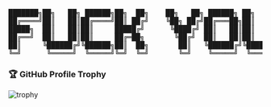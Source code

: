 <pre>
███████╗██╗   ██╗ ██████╗██╗  ██╗    ██╗   ██╗ ██████╗ ██╗   ██╗
██╔════╝██║   ██║██╔════╝██║ ██╔╝    ╚██╗ ██╔╝██╔═══██╗██║   ██║
█████╗  ██║   ██║██║     █████╔╝      ╚████╔╝ ██║   ██║██║   ██║
██╔══╝  ██║   ██║██║     ██╔═██╗       ╚██╔╝  ██║   ██║██║   ██║
██║     ╚██████╔╝╚██████╗██║  ██╗       ██║   ╚██████╔╝╚██████╔╝
╚═╝      ╚═════╝  ╚═════╝╚═╝  ╚═╝       ╚═╝    ╚═════╝  ╚═════╝
</pre>

### 🏆 GitHub Profile Trophy
![trophy](https://github-profile-trophy.vercel.app/?username=singlexyz&theme=darkhub&margin-w=15&margin-h=15)
